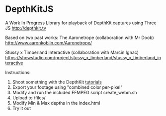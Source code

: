 # DepthKitJS
A Work In Progress Library for playback of DepthKit captures using Three JS
http://depthkit.tv

Based on two past works:
The Aaronetrope (collaboration with Mr Doob)
http://www.aaronkoblin.com/Aaronetrope/

Stussy x Timberland Interactive (collaboration with Marcin Ignac)
https://showstudio.com/project/stussy_x_timberland/stussy_x_timberland_interactive

Instructions:
1. Shoot something with the DepthKit [tutorials](http://depthkit.tv/tutorials.html)
1. Export your footage using "combined color per-pixel"
1. Modify and run the included FFMPEG script create_webm.sh 
1. Upload to /files/ 
2. Modify Min & Max depths in the index.html
1. Try it out

